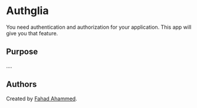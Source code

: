 # Authglia
You need authentication and authorization for your application. This app will give you that feature.

## Purpose
....

## Authors
Created by [Fahad Ahammed](https://github.rom/fahadahammed).

